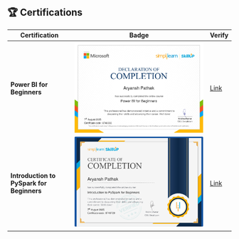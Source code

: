 ## 🏆 Certifications  
| Certification | Badge | Verify |  
|---------------|-------|--------|  
| **Power BI for Beginners** | ![CERTIFICATE](power_bi_for_beginners_jpg.jpg) | [Link](https://simpli-web.app.link/e/8TG4oUGZCVb) |  
| **Introduction to PySpark for Beginners** | ![CERTIFICATE](introduction_to_pyspark_for_beginners_jpg.jpg) | [Link](https://simpli-web.app.link/e/n4msnZXtDVb) |  

